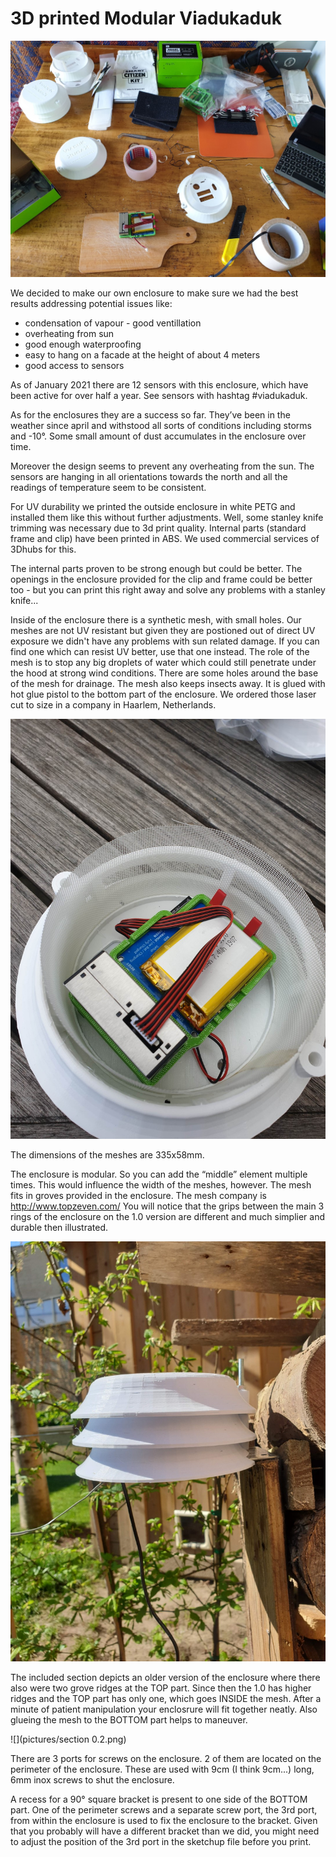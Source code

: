 # 3D printed Modular Viadukaduk

![](pictures/20200601_133633.jpg)

We decided to make our own enclosure to make sure we had the best results addressing potential issues like:

- condensation of vapour - good ventillation
- overheating from sun
- good enough waterproofing
- easy to hang on a facade at the height of about 4 meters
- good access to sensors

As of January 2021 there are 12 sensors with this enclosure, which have been active for over half a year. See sensors with hashtag #viadukaduk.

As for the enclosures they are a success so far. They’ve been in the weather since april and withstood all sorts of conditions including storms and -10°. Some small amount of dust accumulates in the enclosure over time.

Moreover the design seems to prevent any overheating from the sun. The sensors are hanging in all orientations towards the north and all the readings of temperature seem to be consistent.

For UV durability we printed the outside enclosure in white PETG and installed them like this without further adjustments. Well, some stanley knife trimming was necessary due to 3d print quality. Internal parts (standard frame and clip) have been printed in ABS. We used commercial services of 3Dhubs for this.

The internal parts proven to be strong enough but could be better. The openings in the enclosure provided for the clip and frame could be better too - but you can print this right away and solve any problems with a stanley knife...

Inside of the enclosure there is a synthetic mesh, with small holes. Our meshes are not UV resistant but given they are postioned out of direct UV exposure we didn't have any problems with sun related damage. If you can find one which can resist UV better, use that one instead.
The role of the mesh is to stop any big droplets of water which could still penetrate under the hood at strong wind conditions. There are some holes around the base of the mesh for drainage. The mesh also keeps insects away. It is glued with hot glue pistol to the bottom part of the enclosure. We ordered those laser cut to size in a company in Haarlem, Netherlands.

![](pictures/20200512_170249.jpg)

The dimensions of the meshes are 335x58mm.

The enclosure is modular. So you can add the “middle” element multiple times. This would influence the width of the meshes, however. The mesh fits in groves provided in the enclosure. The mesh company is http://www.topzeven.com/ You will notice that the grips between the main 3 rings of the enclosure on the 1.0 version are different and much simplier and durable then illustrated.

![](pictures/20200411_113658.jpg)

The included section depicts an older version of the enclosure where there also were two grove ridges at the TOP part. Since then the 1.0 has higher ridges and the TOP part has only one, which goes INSIDE the mesh. After a minute of patient manipulation your enclosrure will fit together neatly. Also glueing the mesh to the BOTTOM part helps to maneuver.

![](pictures/section 0.2.png)

There are 3 ports for screws on the enclosure. 2 of them are located on the perimeter of the enclosure. These are used with 9cm (I think 9cm...) long, 6mm inox screws to shut the enclosure.

A recess for a 90° square bracket is present to one side of the BOTTOM part. One of the perimeter screws and a separate screw port, the 3rd port, from within the enclosure is used to fix the enclosure to the bracket. Given that you probably will have a different bracket than we did, you might need to adjust the position of the 3rd port in the sketchup file before you print.
